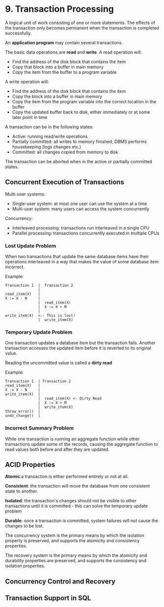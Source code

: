 # 9. Transaction Processing

A logical unit of work consisting of one or more statements. The effects of the transaction only becomes permanent when the transaction is completed successfully.

An **application program** may contain several transactions.

The basic data operations are **read** and **write**. A read operation will:

- Find the address of the disk block that contains the item
- Copy that block into a buffer in main memory
- Copy the item from the buffer to a program variable

A write operation will:

- Find the address of the disk block that contains the item
- Copy the block into a buffer in main memory
- Copy the item from the program variable into the correct location in the buffer
- Copy the updated buffer back to disk, either immediately or at some later point in time

A transaction can be in the following states:

- Active: running read/write operations
- Partially committed: all writes to memory finished; DBMS performs housekeeping (logs changes etc.)
- Committed: all changes copied from memory to disk

The transaction can be aborted when in the active or partially committed states.

## Concurrent Execution of Transactions

Multi-user systems:

- Single-user system: at most one user can use the system at a time
- Multi-user system: many users can access the system concurrently

Concurrency:

- Interleaved processing: transactions run interleaved in a single CPU
- Parallel processing: transactions concurrently executed in multiple CPUs

### Lost Update Problem

When two transactions that update the same database items have their operations interleaved in a way that makes the value of some database item incorrect.

Example:

```
Transaction 1  |  Transaction 2
               |
read_item(X)   |
X := X - N     |
               |  read_item(X)
               |  X := X + M
               |
write_item(X)  <-- This is lost!
               |  write_item(X)
```

### Temporary Update Problem

One transaction updates a database item but the transaction fails. Another transaction accesses the updated item before it is reverted to its original value.

Reading the uncommitted value is called a **dirty read**

Example:

```
Transaction 1  | Transaction 2
read_item(X)   |
X := X - N     |
write_item(X)  |
               |  read_item(X) <- Dirty Read
               |  X := X + M
               |  write_item(X)
throw_error()  |
undo_change()  |
```

### Incorrect Summary Problem

While one transaction is running an aggregate function while other transactions update some of the records, causing the aggregate function to read values both before and after they are updated.

## ACID Properties

**Atomic**:a transaction is either performed entirely or not at all.

**Consistent**: the transaction will move the database from one consistent state to another.

**Isolated**: the transaction's changes should not be visible to other transactions until it is committed - this can solve the temporary update problem

**Durable**: once a transaction is committed, system failures will not cause the changes to be lost.

The concurrency system is the primary means by which the isolation property is preserved, and supports the atomicity and consistency properties.

The recovery system is the primary means by which the atomicity and durability properties are preserved, and supports the consistency and isolation properties.

## Concurrency Control and Recovery

## Transaction Support in SQL